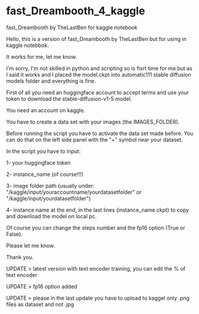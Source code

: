 # fast_Dreambooth_4_kaggle
fast_Dreambooth by TheLastBen for kaggle notebook

Hello,
this is a version of fast_Dreambooth by TheLastBen but for using in kaggle notebbok.

It works for me, let me know.

I'm sorry, I'm not skilled in python and scripting so is fisrt time for me but as I said it works and I placed the model.ckpt into automatic111 stable diffusion models folder and everything is fine.

First of all you need an huggingface account to accept terms and use your token to download the stable-diffusion-v1-5 model.

You need an account on kaggle.

You have to create a data set with your images (the IMAGES_FOLDER).

Before running the script you have to activate the data set made before. You can do that on the left side panel with the "+" symbol near your dataset.

In the script you have to input: 

1- your huggingface token

2- instance_name (of course!!!)

3- image folder path (usually under: "/kaggle/input/youraccountname/yourdatasetfolder" or "/kaggle/input/yourdatasetfolder")

4- instance name at the end, in the last lines (instance_name.ckpt) to copy and download the model on local pc.

Of course you can change the steps number and the fp16 option (True or False). 

Please let me know. 

Thank you.

UPDATE > latest version with text encoder training, you can edit the % of text encoder

UPDATE > fp16 option added

UPDATE > please in the last update you have to upload to kaggel only .png files as dataset and not .jpg
